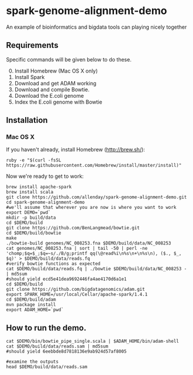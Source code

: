 # spark-genome-alignment-demo
An example of bioinformatics and bigdata tools can playing nicely together

## Requirements

Specific commands will be given below to do these.

0. Install Homebrew (Mac OS X only)
1. Install Spark
2. Download and get ADAM working
3. Download and compile Bowtie.
4. Download the E.coli genome
5. Index the E.coli genome with Bowtie

## Installation

### Mac OS X

If you haven't already, install Homebrew (http://brew.sh/):

    ruby -e "$(curl -fsSL https://raw.githubusercontent.com/Homebrew/install/master/install)"

Now we're ready to get to work:

    brew install apache-spark
    brew install scala
    git clone https://github.com/allenday/spark-genome-alignment-demo.git
    cd spark-genome-alignment-demo
    #we'll assume that wherever you are now is where you want to work
    export DEMO=`pwd`
    mkdir -p build/data
    cd $DEMO/build
    git clone https://github.com/BenLangmead/bowtie.git
    cd $DEMO/build/bowtie
    make
    ./bowtie-build genomes/NC_008253.fna $DEMO/build/data/NC_008253
    cat genomes/NC_008253.fna | sort | tail -50 | perl -ne 'chomp;$q=$_;$q=~s/./B/g;printf qq(\@read%i\n%s\n+\n%s\n), ($., $_, $q)' > $DEMO/build/data/reads.fq
    #verify bowtie functions as expected
    cat $DEMO/build/data/reads.fq | ./bowtie $DEMO/build/data/NC_008253 - | md5sum
    #should yield ecd5e41dea9692446fa4ae4170d6a1e1
    cd $DEMO/build
    git clone https://github.com/bigdatagenomics/adam.git
    export SPARK_HOME=/usr/local/Cellar/apache-spark/1.4.1
    cd $DEMO/build/adam
    mvn package install
    export ADAM_HOME=`pwd`

## How to run the demo.

    cat $DEMO/bin/bowtie_pipe_single.scala | $ADAM_HOME/bin/adam-shell
    cat $DEMO/build/data/reads.sam | md5sum
    #should yield 6eebbde8d7818136e9ab924d57af8005

    #examine the outputs
    head $DEMO/build/data/reads.sam

